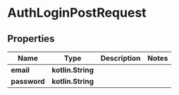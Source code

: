 
# AuthLoginPostRequest

## Properties
Name | Type | Description | Notes
------------ | ------------- | ------------- | -------------
**email** | **kotlin.String** |  | 
**password** | **kotlin.String** |  | 



